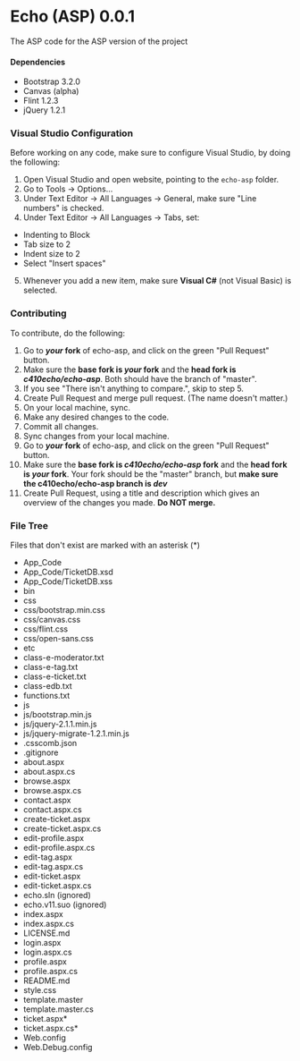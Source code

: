 Echo (ASP) 0.0.1
===

The ASP code for the ASP version of the project

#### Dependencies
- Bootstrap 3.2.0
- Canvas (alpha)
- Flint 1.2.3
- jQuery 1.2.1

### Visual Studio Configuration
Before working on any code, make sure to configure Visual Studio, by doing the following:

1. Open Visual Studio and open website, pointing to the `echo-asp` folder.
2. Go to Tools -> Options...
3. Under Text Editor -> All Languages -> General, make sure "Line numbers" is checked.
4. Under Text Editor -> All Languages -> Tabs, set:
 - Indenting to Block
 - Tab size to 2
 - Indent size to 2
 - Select "Insert spaces"
5. Whenever you add a new item, make sure **Visual C#** (not Visual Basic) is selected.

### Contributing
To contribute, do the following:

1. Go to **_your_ fork** of echo-asp, and click on the green "Pull Request" button.
2. Make sure the **base fork is _your_ fork** and the **head fork is _c410echo/echo-asp_**. Both should have the branch of "master".
3. If you see "There isn't anything to compare.", skip to step 5.
4. Create Pull Request and merge pull request. (The name doesn't matter.)
5. On your local machine, sync.
6. Make any desired changes to the code.
7. Commit all changes.
8. Sync changes from your local machine.
8. Go to **_your_ fork** of echo-asp, and click on the green "Pull Request" button.
9. Make sure the **base fork is _c410echo/echo-asp_ fork** and the **head fork is _your_ fork**. Your fork should be the "master" branch, but **make sure the c410echo/echo-asp branch is _dev_**
10. Create Pull Request, using a title and description which gives an overview of the changes you made. **Do NOT merge.**

### File Tree
Files that don't exist are marked with an asterisk (*)

- App_Code
 - App_Code/TicketDB.xsd
 - App_Code/TicketDB.xss
- bin
- css
 - css/bootstrap.min.css
 - css/canvas.css
 - css/flint.css
 - css/open-sans.css
- etc
 - class-e-moderator.txt
 - class-e-tag.txt
 - class-e-ticket.txt
 - class-edb.txt
 - functions.txt
- js
 - js/bootstrap.min.js
 - js/jquery-2.1.1.min.js
 - js/jquery-migrate-1.2.1.min.js
- .csscomb.json
- .gitignore
- about.aspx
- about.aspx.cs
- browse.aspx
- browse.aspx.cs
- contact.aspx
- contact.aspx.cs
- create-ticket.aspx
- create-ticket.aspx.cs
- edit-profile.aspx
- edit-profile.aspx.cs
- edit-tag.aspx
- edit-tag.aspx.cs
- edit-ticket.aspx
- edit-ticket.aspx.cs
- echo.sln (ignored)
- echo.v11.suo (ignored)
- index.aspx
- index.aspx.cs
- LICENSE.md
- login.aspx
- login.aspx.cs
- profile.aspx
- profile.aspx.cs
- README.md
- style.css
- template.master
- template.master.cs
- ticket.aspx*
- ticket.aspx.cs*
- Web.config
- Web.Debug.config
